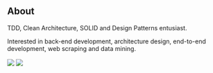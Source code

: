 ## About
TDD, Clean Architecture, SOLID and Design Patterns entusiast.  
  
Interested in back-end development, architecture design, end-to-end development, web scraping and data mining.  

<img align="center" src="https://github-readme-stats.vercel.app/api?username=guimassoqueto&count_private=true&show_icons=true&theme=github_dark" />
<img align="center" src="https://github-readme-stats.vercel.app/api/top-langs/?username=guimassoqueto&theme=github_dark&layout=compact" />





